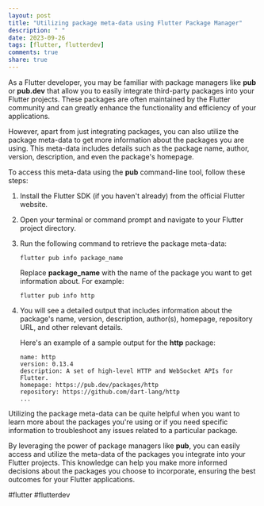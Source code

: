 ```yaml
---
layout: post
title: "Utilizing package meta-data using Flutter Package Manager"
description: " "
date: 2023-09-26
tags: [flutter, flutterdev]
comments: true
share: true
---
```


As a Flutter developer, you may be familiar with package managers like **pub** or **pub.dev** that allow you to easily integrate third-party packages into your Flutter projects. These packages are often maintained by the Flutter community and can greatly enhance the functionality and efficiency of your applications.

However, apart from just integrating packages, you can also utilize the package meta-data to get more information about the packages you are using. This meta-data includes details such as the package name, author, version, description, and even the package's homepage.

To access this meta-data using the **pub** command-line tool, follow these steps:

1. Install the Flutter SDK (if you haven't already) from the official Flutter website.

2. Open your terminal or command prompt and navigate to your Flutter project directory.

3. Run the following command to retrieve the package meta-data:

    ```
    flutter pub info package_name
    ```

    Replace **package_name** with the name of the package you want to get information about. For example:

    ```
    flutter pub info http
    ```

4. You will see a detailed output that includes information about the package's name, version, description, author(s), homepage, repository URL, and other relevant details.

   Here's an example of a sample output for the **http** package:

    ```
    name: http
    version: 0.13.4
    description: A set of high-level HTTP and WebSocket APIs for Flutter.
    homepage: https://pub.dev/packages/http
    repository: https://github.com/dart-lang/http
    ...
    ```

Utilizing the package meta-data can be quite helpful when you want to learn more about the packages you're using or if you need specific information to troubleshoot any issues related to a particular package.

By leveraging the power of package managers like **pub**, you can easily access and utilize the meta-data of the packages you integrate into your Flutter projects. This knowledge can help you make more informed decisions about the packages you choose to incorporate, ensuring the best outcomes for your Flutter applications.

#flutter #flutterdev